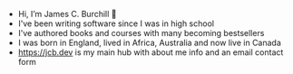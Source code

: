 - Hi, I’m James C. Burchill 👋
- I've been writing software since I was in high school
- I've authored books and courses with many becoming bestsellers
- I was born in England, lived in Africa, Australia and now live in Canada
- https://jcb.dev is my main hub with about me info and an email contact form


<!---
jamesburchill/jamesburchill is a ✨ special ✨ repository because its `README.md` (this file) appears on your GitHub profile.
You can click the Preview link to take a look at your changes.
--->
